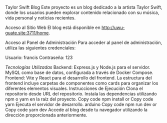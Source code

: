 Taylor Swift Blog
Este proyecto es un blog dedicado a la artista Taylor Swift, donde los usuarios pueden explorar contenido relacionado con su música, vida personal y noticias recientes.

Acceso al Sitio Web
El blog está disponible en http://uwu-guate.site:3711/home.

Acceso al Panel de Administración
Para acceder al panel de administración, utiliza las siguientes credenciales:

Usuario: francis
Contraseña: 123

*Tecnologías Utilizadas*
Backend:
Express.js y Node.js para el servidor.
MySQL como base de datos, configurada a través de Docker Compose.
Frontend:
Vite y React para el desarrollo del frontend.
La estructura del frontend incluye carpetas de componentes como cards para organizar los diferentes elementos visuales.
Instrucciones de Ejecución
Clona el repositorio desde URL del repositorio.
Instala las dependencias utilizando npm o yarn en la raíz del proyecto.
Copy code
npm install
or
Copy code
yarn
Ejecuta el servidor de desarrollo.
arduino
Copy code
npm run dev
or
Copy code
yarn dev
Accede al blog desde tu navegador utilizando la dirección proporcionada anteriormente.
